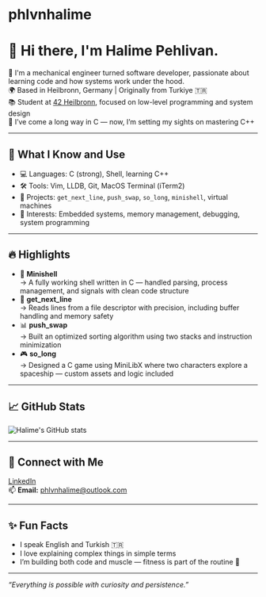 # phlvnhalime
# 👋 Hi there, I'm Halime Pehlivan.

🎯 I'm a mechanical engineer turned software developer, passionate about learning code and how systems work under the hood.  
🌍 Based in Heilbronn, Germany | Originally from Turkiye 🇹🇷  
📚 Student at [42 Heilbronn](https://www.42heilbronn.de/), focused on low-level programming and system design  
🚀 I’ve come a long way in C — now, I’m setting my sights on mastering C++

---

## 🧠 What I Know and Use
- 💻 Languages: C (strong), Shell, learning C++
- 🛠️ Tools: Vim, LLDB, Git, MacOS Terminal (iTerm2)
- 🧩 Projects: `get_next_line`, `push_swap`, `so_long`, `minishell`, virtual machines
- 🔐 Interests: Embedded systems, memory management, debugging, system programming

---

## 🔥 Highlights
- 🐚 **Minishell**  
  → A fully working shell written in C — handled parsing, process management, and signals with clean code structure  
- 📂 **get_next_line**  
  → Reads lines from a file descriptor with precision, including buffer handling and memory safety  
- 📊 **push_swap**  
  → Built an optimized sorting algorithm using two stacks and instruction minimization  
- 🎮 **so_long**  
  → Designed a C game using MiniLibX where two characters explore a spaceship — custom assets and logic included  

---

## 📈 GitHub Stats
![Halime's GitHub stats](https://github-readme-stats.vercel.app/api?username=phlvnhalime&show_icons=true&theme=dracula)

---

## 🔗 Connect with Me
[LinkedIn](https://www.linkedin.com/in/halime-p-a93326162/)  
📫 **Email:** phlvnhalime@outlook.com

---

## ✨ Fun Facts
- I speak English and Turkish 🇹🇷  
- I love explaining complex things in simple terms  
- I’m building both code and muscle — fitness is part of the routine 💪  

---

_“Everything is possible with curiosity and persistence.”_
